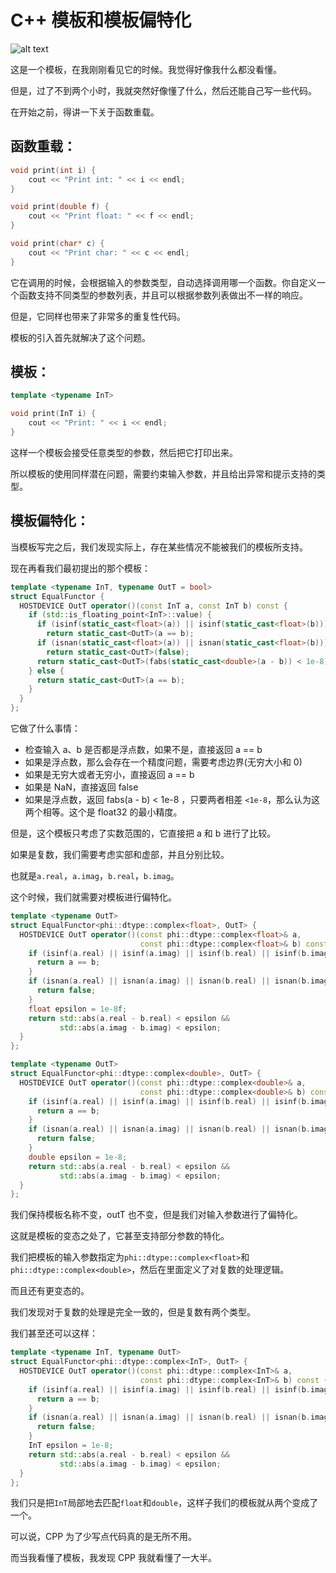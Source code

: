 # C++ 模板和模板偏特化

![alt text](https://fastly.jsdelivr.net/gh/MrXnneHang/blog_img/BlogHosting/img/24/11/202412051954965.png)

这是一个模板，在我刚刚看见它的时候。我觉得好像我什么都没看懂。<br>

但是，过了不到两个小时，我就突然好像懂了什么，然后还能自己写一些代码。<br>

在开始之前，得讲一下关于函数重载。<br>

## 函数重载：

```C++
void print(int i) {
    cout << "Print int: " << i << endl;
}

void print(double f) {
    cout << "Print float: " << f << endl;
}

void print(char* c) {
    cout << "Print char: " << c << endl;
}
```

它在调用的时候，会根据输入的参数类型，自动选择调用哪一个函数。你自定义一个函数支持不同类型的参数列表，并且可以根据参数列表做出不一样的响应。<br>

但是，它同样也带来了非常多的重复性代码。<br>

模板的引入首先就解决了这个问题。<br>

## 模板：

```C++
template <typename InT>

void print(InT i) {
    cout << "Print: " << i << endl;
}
```

这样一个模板会接受任意类型的参数，然后把它打印出来。<br>

所以模板的使用同样潜在问题，需要约束输入参数，并且给出异常和提示支持的类型。<br>

## 模板偏特化：

当模板写完之后，我们发现实际上，存在某些情况不能被我们的模板所支持。<br>

现在再看我们最初提出的那个模板：

```C++
template <typename InT, typename OutT = bool>
struct EqualFunctor {
  HOSTDEVICE OutT operator()(const InT a, const InT b) const {
    if (std::is_floating_point<InT>::value) {
      if (isinf(static_cast<float>(a)) || isinf(static_cast<float>(b)))
        return static_cast<OutT>(a == b);
      if (isnan(static_cast<float>(a)) || isnan(static_cast<float>(b)))
        return static_cast<OutT>(false);
      return static_cast<OutT>(fabs(static_cast<double>(a - b)) < 1e-8);
    } else {
      return static_cast<OutT>(a == b);
    }
  }
};
```

它做了什么事情：<br>

- 检查输入 a、b 是否都是浮点数，如果不是，直接返回 a == b
- 如果是浮点数，那么会存在一个精度问题，需要考虑边界(无穷大小和 0)
- 如果是无穷大或者无穷小，直接返回 a == b
- 如果是 NaN，直接返回 false
- 如果是浮点数，返回 fabs(a - b) < 1e-8 ，只要两者相差 `<1e-8`，那么认为这两个相等。这个是 float32 的最小精度。

但是，这个模板只考虑了实数范围的，它直接把 a 和 b 进行了比较。<br>

如果是复数，我们需要考虑实部和虚部，并且分别比较。<br>

也就是`a.real`，`a.imag`，`b.real`，`b.imag`。<br>

这个时候，我们就需要对模板进行偏特化。<br>

```C++
template <typename OutT>
struct EqualFunctor<phi::dtype::complex<float>, OutT> {
  HOSTDEVICE OutT operator()(const phi::dtype::complex<float>& a,
                             const phi::dtype::complex<float>& b) const {
    if (isinf(a.real) || isinf(a.imag) || isinf(b.real) || isinf(b.imag)) {
      return a == b;
    }
    if (isnan(a.real) || isnan(a.imag) || isnan(b.real) || isnan(b.imag)) {
      return false;
    }
    float epsilon = 1e-8f;
    return std::abs(a.real - b.real) < epsilon &&
           std::abs(a.imag - b.imag) < epsilon;
  }
};

template <typename OutT>
struct EqualFunctor<phi::dtype::complex<double>, OutT> {
  HOSTDEVICE OutT operator()(const phi::dtype::complex<double>& a,
                             const phi::dtype::complex<double>& b) const {
    if (isinf(a.real) || isinf(a.imag) || isinf(b.real) || isinf(b.imag)) {
      return a == b;
    }
    if (isnan(a.real) || isnan(a.imag) || isnan(b.real) || isnan(b.imag)) {
      return false;
    }
    double epsilon = 1e-8;
    return std::abs(a.real - b.real) < epsilon &&
           std::abs(a.imag - b.imag) < epsilon;
  }
};
```

我们保持模板名称不变，outT 也不变，但是我们对输入参数进行了偏特化。<br>

这就是模板的变态之处了，它甚至支持部分参数的特化。<br>

我们把模板的输入参数指定为`phi::dtype::complex<float>`和`phi::dtype::complex<double>`，然后在里面定义了对复数的处理逻辑。<br>

而且还有更变态的。<br>

我们发现对于复数的处理是完全一致的，但是复数有两个类型。<br>

我们甚至还可以这样：<br>

```C++
template <typename InT, typename OutT>
struct EqualFunctor<phi::dtype::complex<InT>, OutT> {
  HOSTDEVICE OutT operator()(const phi::dtype::complex<InT>& a,
                             const phi::dtype::complex<InT>& b) const {
    if (isinf(a.real) || isinf(a.imag) || isinf(b.real) || isinf(b.imag)) {
      return a == b;
    }
    if (isnan(a.real) || isnan(a.imag) || isnan(b.real) || isnan(b.imag)) {
      return false;
    }
    InT epsilon = 1e-8;
    return std::abs(a.real - b.real) < epsilon &&
           std::abs(a.imag - b.imag) < epsilon;
  }
};
```

我们只是把`InT`局部地去匹配`float`和`double`，这样子我们的模板就从两个变成了一个。<br>

可以说，CPP 为了少写点代码真的是无所不用。<br>

而当我看懂了模板，我发现 CPP 我就看懂了一大半。<br>
